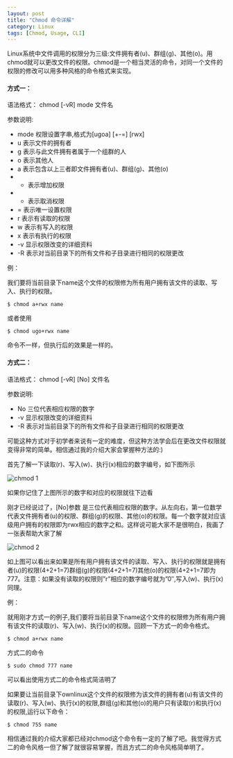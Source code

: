 ```yaml
---
layout: post
title: "Chmod 命令详解"
category: Linux
tags: [Chmod, Usage, CLI]
---
```


Linux系统中文件调用的权限分为三级:文件拥有者(u)、群组(g)、其他(o)。用chmod就可以更改文件的权限。chmod是一个相当灵活的命令，对同一个文件的权限的修改可以用多种风格的命令格式来实现。

#### 方式一：

语法格式： chmod [-vR] mode 文件名

参数说明:

<!-- more -->

- mode 权限设置字串,格式为[ugoa] [+-=] [rwx]
- u 表示文件的拥有者
- g 表示与此文件拥有者属于一个组群的人
- o 表示其他人
- a 表示包含以上三者即文件拥有者(u)、群组(g)、其他(o)
- + 表示增加权限
- - 表示取消权限
- = 表示唯一设置权限
- r 表示有读取的权限
- w 表示有写入的权限
- x 表示有执行的权限
- -v 显示权限改变的详细资料
- -R 表示对当前目录下的所有文件和子目录进行相同的权限更改

例：

我们要将当前目录下name这个文件的权限修为所有用户拥有该文件的读取、写入、执行的权限。

    $ chmod a+rwx name

或者使用

    $ chmod ugo+rwx name

命令不一样，但执行后的效果是一样的。

#### 方式二：

语法格式： chmod [-vR] [No] 文件名

参数说明:

- No 三位代表相应权限的数字
- -v 显示权限改变的详细资料
- -R 表示对当前目录下的所有文件和子目录进行相同的权限更改

可能这种方式对于初学者来说有一定的难度，但这种方法学会后在更改文件权限就变得非常的简单。相信通过我的介绍大家会掌握种方法的:)

首先了解一下读取(r)、写入(w)、执行(x)相应的数字编号，如下图所示

![chmod 1](//cdn.09hd.com/images/2011/08/chmod_1.jpg "chmod 1")

如果你记住了上图所示的数字和对应的权限就往下边看

刚才已经说过了，[No]参数 是三位代表相应权限的数字。从左向右，第一位数学代表文件拥有者(u)的权限、群组(g)的权限、其他(o)的权限。每一个数字就对应该级用户拥有的权限即为rwx相应的数字之和。这样说可能大家不是很明白，我画了一张表帮助大家了解

![chmod 2](//cdn.09hd.com/images/2011/08/chmod_2.jpg "chmod 2")

如上图可以看出来如果是所有用户拥有该文件的读取、写入、执行的权限就是拥有者(u)的权限(4+2+1=7)群组(g)的权限(4+2+1=7)其他(o)的权限(4+2+1=7即为777。注意：如果没有读取的权限则”r”相应的数字编号就为”0″,写入(w)、执行(x)同理。

例：

就用刚才方式一的例子,我们要将当前目录下name这个文件的权限修为所有用户拥有该文件的读取(r)、写入(w)、执行(x)的权限。回顾一下方式一的命令格式。

    $ chmod a+rwx name

方式二的命令

    $ sudo chmod 777 name

可以看出使用方式二的命令格式简洁明了

如果要让当前目录下ownlinux这个文件的权限修为该文件的拥有者(u)有该文件的读取(r)、写入(w)、执行(x)的权限,群组(g)和其他(o)的用户只有读取(r)和执行(x)的权限,运行以下命令：

    $ chmod 755 name

相信通过我的介绍大家都已经对chmod这个命令有一定的了解了吧。我觉得方式二的命令风格一但了解了就很容易掌握，而且方式二的命令风格简单明了。
